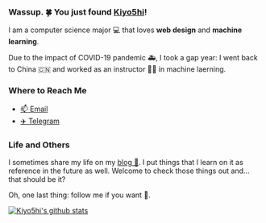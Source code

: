 ### Wassup. :four_leaf_clover: You just found [Kiyo5hi](https://k1yoshi.com/)!

I am a computer science major :computer: that loves **web design** and **machine learning**.

Due to the impact of COVID-19 pandemic :ambulance:, I took a gap year: I went back to China :cn: and worked as an instructor :man_teacher: in machine laerning.

### Where to Reach Me

- [:mailbox: Email](mailto:i@k1yoshi.com)
- [:airplane: Telegram](https://t.me/Takahashi_Kiyoshi)

### Life and Others

I sometimes share my life on my [blog :memo:](https://blog.k1yoshi.com). I put things that I learn on it as reference in the future as well. Welcome to check those things out and... that should be it?

Oh, one last thing: follow me if you want :sparkling_heart:.

[![Kiyo5hi's github stats](https://github-readme-stats.vercel.app/api?username=Kiyo5hi)](https://github.com/anuraghazra/github-readme-stats)
